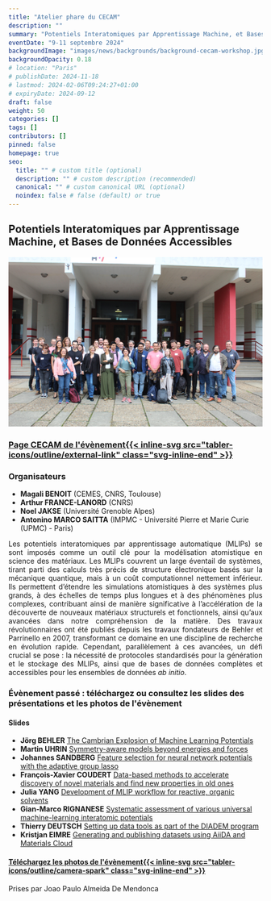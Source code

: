 ```yaml
---
title: "Atelier phare du CECAM"
description: ""
summary: "Potentiels Interatomiques par Apprentissage Machine, et Bases de Données Accessibles"
eventDate: "9-11 septembre 2024"
backgroundImage: "images/news/backgrounds/background-cecam-workshop.jpg"
backgroundOpacity: 0.18
# location: "Paris"
# publishDate: 2024-11-18
# lastmod: 2024-02-06T09:24:27+01:00
# expiryDate: 2024-09-12
draft: false
weight: 50
categories: []
tags: []
contributors: []
pinned: false
homepage: true
seo:
  title: "" # custom title (optional)
  description: "" # custom description (recommended)
  canonical: "" # custom canonical URL (optional)
  noindex: false # false (default) or true
---
```


## Potentiels Interatomiques par Apprentissage Machine, et Bases de Données Accessibles

![Photo de groupe des participants](group-photo.jpg)

### <a href="https://www.cecam.org/workshop-details/machine-learning-interatomic-potentials-and-accessible-databases-1313" class="d-flex">Page CECAM de l'évènement{{< inline-svg src="tabler-icons/outline/external-link" class="svg-inline-end" >}}</a>

### Organisateurs

- **Magali BENOIT** (CEMES, CNRS, Toulouse)
- **Arthur FRANCE-LANORD** (CNRS)
- **Noel JAKSE** (Université Grenoble Alpes)
- **Antonino MARCO SAITTA** (IMPMC - Université Pierre et Marie Curie (UPMC) - Paris)

<div align="justify">

Les potentiels interatomiques par apprentissage automatique (MLIPs) se sont imposés comme un outil clé pour la modélisation atomistique en science des matériaux. Les MLIPs couvrent un large éventail de systèmes, tirant parti des calculs très précis de structure électronique basés sur la mécanique quantique, mais à un coût computationnel nettement inférieur. Ils permettent d’étendre les simulations atomistiques à des systèmes plus grands, à des échelles de temps plus longues et à des phénomènes plus complexes, contribuant ainsi de manière significative à l’accélération de la découverte de nouveaux matériaux structurels et fonctionnels, ainsi qu’aux avancées dans notre compréhension de la matière. Des travaux révolutionnaires ont été publiés depuis les travaux fondateurs de Behler et Parrinello en 2007, transformant ce domaine en une discipline de recherche en évolution rapide. Cependant, parallèlement à ces avancées, un défi crucial se pose : la nécessité de protocoles standardisés pour la génération et le stockage des MLIPs, ainsi que de bases de données complètes et accessibles pour les ensembles de données _ab initio_.

</div>

### Évènement passé : téléchargez ou consultez les slides des présentations et les photos de l'évènement

#### Slides

- **Jörg BEHLER** <a href="/downloads/2024-09-CECAM-Workshop/slides-behler-2024-09-09-CECAM-workshop.pdf" target="_blank">The Cambrian Explosion of Machine Learning Potentials</a>
- **Martin UHRIN** <a href="/downloads/2024-09-CECAM-Workshop/slides-uhrin-2024-09-09-CECAM-workshop.pdf" target="_blank">Symmetry-aware models beyond energies and forces</a>
- **Johannes SANDBERG** <a href="/downloads/2024-09-CECAM-Workshop/slides-sandberg-2024-09-10-CECAM-workshop.pdf" target="_blank">Feature selection for neural network potentials with the adaptive group lasso</a>
- **François-Xavier COUDERT** <a href="/downloads/2024-09-CECAM-Workshop/slides-coudert-2024-09-10-CECAM-workshop.pdf" target="_blank">Data-based methods to accelerate discovery of novel materials and find new properties in old ones</a>
- **Julia YANG** <a href="/downloads/2024-09-CECAM-Workshop/slides-yang-2024-09-10-CECAM-workshop.pdf" target="_blank">Development of MLIP workflow for reactive, organic solvents</a>
- **Gian-Marco RIGNANESE** <a href="/downloads/2024-09-CECAM-Workshop/slides-rignanese-2024-09-11-CECAM-workshop.pdf" target="_blank">Systematic assessment of various universal machine-learning interatomic potentials</a>
- **Thierry DEUTSCH** <a href="/downloads/2024-09-CECAM-Workshop/slides-deutsch-2024-09-11-CECAM-workshop.pdf" target="_blank">Setting up data tools as part of the DIADEM program</a>
- **Kristjan EIMRE** <a href="/downloads/2024-09-CECAM-Workshop/slides-eimre-2024-09-11-CECAM-workshop.pdf" target="_blank">Generating and publishing datasets using AiiDA and Materials Cloud</a>

<h4 class="mb-n2"><a href="/downloads/2024-09-CECAM-Workshop/cecam-workshop-photos.zip" class="d-flex">Téléchargez les photos de l'évènement{{< inline-svg src="tabler-icons/outline/camera-spark" class="svg-inline-end" >}}</a></h4>

Prises par Joao Paulo Almeida De Mendonca

<br>

<!-- **Adresse :** amphithéâtre Besson, campus Phelma, Batiment A, 1130 rue de la Piscine, 38400 Saint Martin d'Hères. <a href="https://dropsu.sorbonne-universite.fr/s/gdMJ2o5FZtKn48Z" target="_blank">Plan du campus</a> (cherchez le bâtiment A, campus Phelma):

**Comment se rendre à l'événement ?** La navette de l'aéroport vous déposera à la gare de Grenoble. De là, prenez le tram B (direction "Gières, Plaine des Sports") et descendez à l'arrêt "Bibliothèques Universitaires". Marchez vers le nord et atteignez le Bâtiment A sur la carte.

**Suivez les présentations à distance :**

[https://grenoble-inp.zoom.us/j/92354659113](https://grenoble-inp.zoom.us/j/92354659113)

ID réunion : 923 5465 9113

Mot de Passe : 968905 -->
